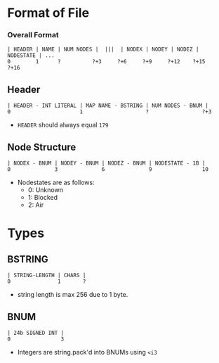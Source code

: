 # Format of File
### Overall Format
```
| HEADER | NAME | NUM NODES |  |||  | NODEX | NODEY | NODEZ | NODESTATE | ...
0        1      ?          ?+3     ?+6     ?+9     ?+12    ?+15        ?+16
```

## Header
```
| HEADER - INT LITERAL | MAP NAME - BSTRING | NUM NODES - BNUM |
0                      1                    ?                 ?+3
```
* `HEADER` should always equal `179`

## Node Structure
```
| NODEX - BNUM | NODEY - BNUM | NODEZ - BNUM | NODESTATE - 1B |
0              3              6              9                10
```
* Nodestates are as follows:
  * 0: Unknown
  * 1: Blocked
  * 2: Air

# Types

## BSTRING
```
| STRING-LENGTH | CHARS |
0               1       ?
```
* string length is max 256 due to 1 byte.

## BNUM
```
| 24b SIGNED INT |
0                3
```
* Integers are string.pack'd into BNUMs using `<i3`
